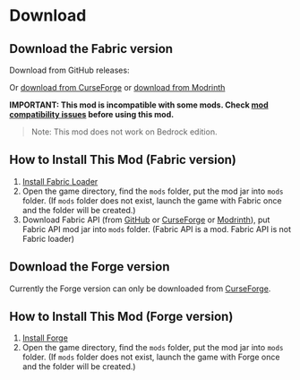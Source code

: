 # Download

## Download the Fabric version

Download from GitHub releases:

<ClientOnly>
<ModDownload
    github_repo="iPortal/ImmersivePortalsMod"
    :locale_text="{download:'Download', preRelease:'Pre-Release', publishTime:'Publish time'}"></ModDownload></ClientOnly>

Or [download from CurseForge](https://www.curseforge.com/minecraft/mc-mods/immersive-portals-mod) or [download from Modrinth](https://modrinth.com/mod/immersiveportals)

**IMPORTANT: This mod is incompatible with some mods. Check [mod compatibility issues](https://github.com/iPortalTeam/ImmersivePortalsMod/issues?q=is%3Aissue+is%3Aopen+label%3A%22Mod+Compatibility%22) before using this mod.**

> Note: This mod does not work on Bedrock edition.

## How to Install This Mod (Fabric version)

1. [Install Fabric Loader](https://fabricmc.net/wiki/player:tutorials:install_mcl:windows)
2. Open the game directory, find the `mods` folder, put the mod jar into `mods` folder. (If `mods` folder does not exist, launch the game with Fabric once and the folder will be created.)
3. Download Fabric API (from [GitHub](https://github.com/FabricMC/fabric/releases) or [CurseForge](https://www.curseforge.com/minecraft/mc-mods/fabric-api) or [Modrinth](https://modrinth.com/mod/fabric-api)), put Fabric API mod jar into `mods` folder. (Fabric API is a mod. Fabric API is not Fabric loader)

## Download the Forge version

Currently the Forge version can only be downloaded from [CurseForge](https://www.curseforge.com/minecraft/mc-mods/immersive-portals-for-forge).

## How to Install This Mod (Forge version)

1. [Install Forge](https://files.minecraftforge.net/net/minecraftforge/forge/)
2. Open the game directory, find the `mods` folder, put the mod jar into `mods` folder. (If `mods` folder does not exist, launch the game with Forge once and the folder will be created.)
